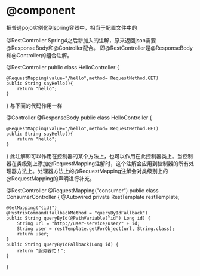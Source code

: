 

# @component

把普通pojo实例化到spring容器中，相当于配置文件中的

@RestController Spring4之后新加入的注解，原来返回json需要@ResponseBody和@Controller配合。
即@RestController是@ResponseBody和@Controller的组合注解。

@RestController
public class HelloController {

    @RequestMapping(value="/hello",method= RequestMethod.GET)
    public String sayHello(){
        return "hello";
    }
}
与下面的代码作用一样

@Controller
@ResponseBody
public class HelloController {

    @RequestMapping(value="/hello",method= RequestMethod.GET)
    public String sayHello(){
        return "hello";
    }
}
此注解即可以作用在控制器的某个方法上，也可以作用在此控制器类上。当控制器在类级别上添加@RequestMapping注解时，这个注解会应用到控制器的所有处理器方法上。处理器方法上的@RequestMapping注解会对类级别上的@RequestMapping的声明进行补充。

@RestController
@RequestMapping("consumer")
public class ConsumerController {
    @Autowired
    private RestTemplate restTemplate;

    @GetMapping("{id}")
    @HystrixCommand(fallbackMethod = "queryByIdFallback")
    public String queryById(@PathVariable("id") Long id) {
        String url = "http://user-service/user/" + id;
        String user = restTemplate.getForObject(url, String.class);
        return user;
    }
    public String queryByIdFallback(Long id) {
        return "服务器忙！";
    }
}

